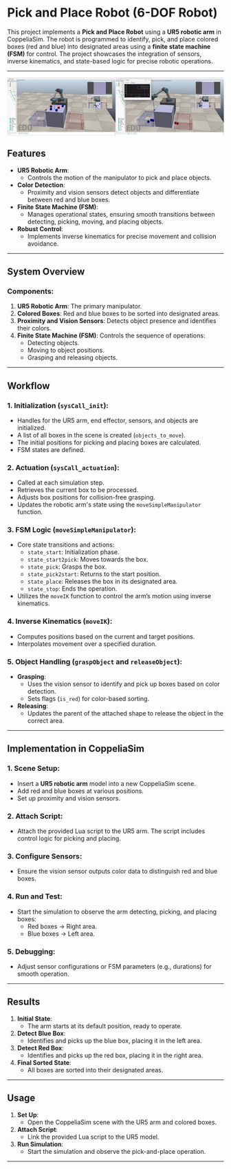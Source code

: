 # Pick and Place Robot (6-DOF Robot)

This project implements a **Pick and Place Robot** using a **UR5 robotic arm** in CoppeliaSim. The robot is programmed to identify, pick, and place colored boxes (red and blue) into designated areas using a **finite state machine (FSM)** for control. The project showcases the integration of sensors, inverse kinematics, and state-based logic for precise robotic operations.

---

<div style="display: flex; justify-content: space-between;">
  <img src="res_unsorted.png" alt="Unsorted Result" width="50%" />
  <img src="res_sorted.png" alt="Sorted Result" width="50%" />
</div>

## Features
- **UR5 Robotic Arm**:
  - Controls the motion of the manipulator to pick and place objects.
- **Color Detection**:
  - Proximity and vision sensors detect objects and differentiate between red and blue boxes.
- **Finite State Machine (FSM)**:
  - Manages operational states, ensuring smooth transitions between detecting, picking, moving, and placing objects.
- **Robust Control**:
  - Implements inverse kinematics for precise movement and collision avoidance.

---

## System Overview
### Components:
1. **UR5 Robotic Arm**: The primary manipulator.
2. **Colored Boxes**: Red and blue boxes to be sorted into designated areas.
3. **Proximity and Vision Sensors**: Detects object presence and identifies their colors.
4. **Finite State Machine (FSM)**: Controls the sequence of operations:
   - Detecting objects.
   - Moving to object positions.
   - Grasping and releasing objects.

---

## Workflow
### 1. **Initialization (`sysCall_init`)**:
- Handles for the UR5 arm, end effector, sensors, and objects are initialized.
- A list of all boxes in the scene is created (`objects_to_move`).
- The initial positions for picking and placing boxes are calculated.
- FSM states are defined.

### 2. **Actuation (`sysCall_actuation`)**:
- Called at each simulation step.
- Retrieves the current box to be processed.
- Adjusts box positions for collision-free grasping.
- Updates the robotic arm's state using the `moveSimpleManipulator` function.

### 3. **FSM Logic (`moveSimpleManipulator`)**:
- Core state transitions and actions:
  - `state_start`: Initialization phase.
  - `state_start2pick`: Moves towards the box.
  - `state_pick`: Grasps the box.
  - `state_pick2start`: Returns to the start position.
  - `state_place`: Releases the box in its designated area.
  - `state_stop`: Ends the operation.
- Utilizes the `moveIK` function to control the arm’s motion using inverse kinematics.

### 4. **Inverse Kinematics (`moveIK`)**:
- Computes positions based on the current and target positions.
- Interpolates movement over a specified duration.

### 5. **Object Handling (`graspObject` and `releaseObject`)**:
- **Grasping**:
  - Uses the vision sensor to identify and pick up boxes based on color detection.
  - Sets flags (`is_red`) for color-based sorting.
- **Releasing**:
  - Updates the parent of the attached shape to release the object in the correct area.

---

## Implementation in CoppeliaSim
### 1. **Scene Setup**:
- Insert a **UR5 robotic arm** model into a new CoppeliaSim scene.
- Add red and blue boxes at various positions.
- Set up proximity and vision sensors.

### 2. **Attach Script**:
- Attach the provided Lua script to the UR5 arm. The script includes control logic for picking and placing.

### 3. **Configure Sensors**:
- Ensure the vision sensor outputs color data to distinguish red and blue boxes.

### 4. **Run and Test**:
- Start the simulation to observe the arm detecting, picking, and placing boxes:
  - Red boxes → Right area.
  - Blue boxes → Left area.

### 5. **Debugging**:
- Adjust sensor configurations or FSM parameters (e.g., durations) for smooth operation.

---

## Results
1. **Initial State**:
   - The arm starts at its default position, ready to operate.
2. **Detect Blue Box**:
   - Identifies and picks up the blue box, placing it in the left area.
3. **Detect Red Box**:
   - Identifies and picks up the red box, placing it in the right area.
4. **Final Sorted State**:
   - All boxes are sorted into their designated areas.

---

## Usage
1. **Set Up**:
   - Open the CoppeliaSim scene with the UR5 arm and colored boxes.
2. **Attach Script**:
   - Link the provided Lua script to the UR5 model.
3. **Run Simulation**:
   - Start the simulation and observe the pick-and-place operation.

---
